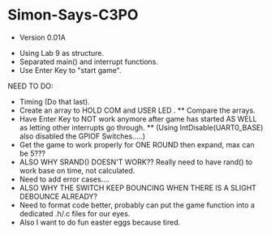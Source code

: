 # Simon-Says-C3PO

- Version 0.01A
* Using Lab 9 as structure.
* Separated main() and interrupt functions.
* Use Enter Key to "start game".

NEED TO DO:
* Timing (Do that last).
* Create an array to HOLD COM and USER LED .
** Compare the arrays.
* Have Enter Key to NOT work anymore after game has started AS WELL as letting other interrupts go through.
** (Using IntDisable(UART0_BASE) also disabled the GPIOF Switches.....)
* Get the game to work properly for ONE ROUND then expand, max can be 5???
* ALSO WHY SRAND() DOESN'T WORK?? Really need to have rand() to work base on time, not calculated. 
* Need to add error cases....
* ALSO WHY THE SWITCH KEEP BOUNCING WHEN THERE IS A SLIGHT DEBOUNCE ALREADY?
* Need to format code better, probably can put the game function into a dedicated .h/.c files for our eyes.
* Also I want to do fun easter eggs because tired.
